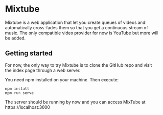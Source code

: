 # Mixtube

Mixtube is a web application that let you create queues of videos and automatically cross-fades them so that you get a continuous stream of music. The only compatible video provider for now is YouTube but more will be added.

## Getting started
For now, the only way to try Mixtube is to clone the GitHub repo and visit the index page through a web server.

You need npm installed on your machine. Then execute:
```
npm install
npm run serve
```

The server should be running by now and you can access MixTube at https://localhost:3000

